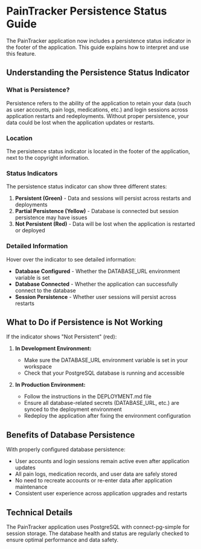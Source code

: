 # PainTracker Persistence Status Guide

The PainTracker application now includes a persistence status indicator in the footer of the application. This guide explains how to interpret and use this feature.

## Understanding the Persistence Status Indicator

### What is Persistence?

Persistence refers to the ability of the application to retain your data (such as user accounts, pain logs, medications, etc.) and login sessions across application restarts and redeployments. Without proper persistence, your data could be lost when the application updates or restarts.

### Location

The persistence status indicator is located in the footer of the application, next to the copyright information.

### Status Indicators

The persistence status indicator can show three different states:

1. **Persistent (Green)** - Data and sessions will persist across restarts and deployments
2. **Partial Persistence (Yellow)** - Database is connected but session persistence may have issues
3. **Not Persistent (Red)** - Data will be lost when the application is restarted or deployed

### Detailed Information

Hover over the indicator to see detailed information:

- **Database Configured** - Whether the DATABASE_URL environment variable is set
- **Database Connected** - Whether the application can successfully connect to the database
- **Session Persistence** - Whether user sessions will persist across restarts

## What to Do if Persistence is Not Working

If the indicator shows "Not Persistent" (red):

1. **In Development Environment:**
   - Make sure the DATABASE_URL environment variable is set in your workspace
   - Check that your PostgreSQL database is running and accessible

2. **In Production Environment:**
   - Follow the instructions in the DEPLOYMENT.md file
   - Ensure all database-related secrets (DATABASE_URL, etc.) are synced to the deployment environment
   - Redeploy the application after fixing the environment configuration

## Benefits of Database Persistence

With properly configured database persistence:

- User accounts and login sessions remain active even after application updates
- All pain logs, medication records, and user data are safely stored
- No need to recreate accounts or re-enter data after application maintenance
- Consistent user experience across application upgrades and restarts

## Technical Details

The PainTracker application uses PostgreSQL with connect-pg-simple for session storage. The database health and status are regularly checked to ensure optimal performance and data safety.